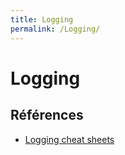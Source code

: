 ```yaml
---
title: Logging
permalink: /Logging/
---
```


# Logging

## Références
- [Logging cheat sheets](https://www.malwarearchaeology.com/cheat-sheets/)
